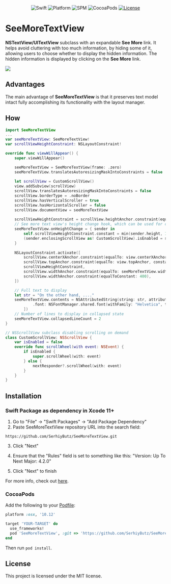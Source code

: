 <p align="center">
    <img src="https://img.shields.io/badge/Swift-4.2-orange" alt="Swift" />
    <img src="https://img.shields.io/badge/platform-osx|ios-orange" alt="Platform" />
    <img src="https://img.shields.io/badge/Swift%20Package%20Manager-compatible-orange" alt="SPM" />
    <img src="https://img.shields.io/badge/pod-compatible-orange" alt="CocoaPods" />
    <a href="https://github.com/SerhiyButz/SeeMoreTextView/blob/master/LICENSE">
        <img src="https://img.shields.io/badge/licence-MIT-orange" alt="License" />
    </a>
</p>

# SeeMoreTextView

**NSTextView/UITextView** subclass with an expandable **See More** link. It helps avoid cluttering with too much information, by hiding some of it, allowing users to choose whether to display the hidden information. The hidden information is displayed by clicking on the **See More** link.

![](screenshot.gif)

## Advantages

The main advantage of **SeeMoreTextView** is that it preserves text model intact fully accomplishing its functionality with the layout manager.

## How

```swift
import SeeMoreTextView
...
var seeMoreTextView: SeeMoreTextView!
var scrollViewHeightConstraint: NSLayoutConstraint!

override func viewWillAppear() {
    super.viewWillAppear()

    seeMoreTextView = SeeMoreTextView(frame: .zero)
    seeMoreTextView.translatesAutoresizingMaskIntoConstraints = false
    
    let scrollView = CustomScrollView()
    view.addSubview(scrollView)
    scrollView.translatesAutoresizingMaskIntoConstraints = false
    scrollView.borderType = .noBorder
    scrollView.hasVerticalScroller = true
    scrollView.hasHorizontalScroller = false
    scrollView.documentView = seeMoreTextView
    
    scrollViewHeightConstraint = scrollView.heightAnchor.constraint(equalToConstant: 0)
    // See more text view's height change hook, which can be used for custom layout handling
    seeMoreTextView.onHeightChange = { sender in
        self.scrollViewHeightConstraint.constant = min(sender.height, 100)
        (sender.enclosingScrollView as! CustomScrollView).isEnabled = sender.isExpanded
    }
    
    NSLayoutConstraint.activate([
        scrollView.centerXAnchor.constraint(equalTo: view.centerXAnchor),
        scrollView.topAnchor.constraint(equalTo: view.topAnchor, constant: 10),
        scrollViewHeightConstraint,
        scrollView.widthAnchor.constraint(equalTo: seeMoreTextView.widthAnchor),
        scrollView.widthAnchor.constraint(equalToConstant: 400),
    ])

    // Full text to display
    let str = "On the other hand, ...."
    seeMoreTextView.contents = NSAttributedString(string: str, attributes: [
            .font: NSFontManager.shared.font(withFamily: "Helvetica", traits: [], weight: 5, size: 14)!
        ])
    // Number of lines to display in collapsed state
    seeMoreTextView.collapsedLineCount = 2
}

// NSScrollView subclass disabling scrolling on demand
class CustomScrollView: NSScrollView {
    var isEnabled = false
    override func scrollWheel(with event: NSEvent) {
        if isEnabled {
            super.scrollWheel(with: event)
        } else {
            nextResponder?.scrollWheel(with: event)
        }
    }
}
```

## Installation

### Swift Package as dependency in Xcode 11+

1. Go to "File" -> "Swift Packages" -> "Add Package Dependency"
2. Paste SeeMoreTextView repository URL into the search field:

`https://github.com/SerhiyButz/SeeMoreTextView.git`

3. Click "Next"

4. Ensure that the "Rules" field is set to something like this: "Version: Up To Next Major: 4.2.0"

5. Click "Next" to finish

For more info, check out [here](https://developer.apple.com/documentation/xcode/adding_package_dependencies_to_your_app).

### CocoaPods

[CocoaPods]: http://cocoapods.org

Add the following to your [Podfile](http://guides.cocoapods.org/using/the-podfile.html):

```ruby
platform :osx, '10.12'

target 'YOUR-TARGET' do
  use_frameworks!
  pod 'SeeMoreTextView', :git => 'https://github.com/SerhiyButz/SeeMoreTextView.git'
end
```

Then run `pod install`.

## License

This project is licensed under the MIT license.
